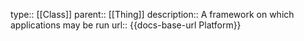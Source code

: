 type:: [[Class]]
parent:: [[Thing]]
description:: A framework on which applications may be run
url:: {{docs-base-url Platform}}
